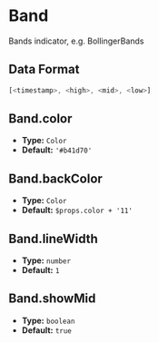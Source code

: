 # Band

Bands indicator, e.g. BollingerBands

## Data Format

```js
[<timestamp>, <high>, <mid>, <low>]
```

## Band.color
- **Type:** `Color`
- **Default:** `'#b41d70'`

## Band.backColor
- **Type:** `Color`
- **Default:** `$props.color + '11'`

## Band.lineWidth
- **Type:** `number`
- **Default:** `1`

## Band.showMid
- **Type:** `boolean`
- **Default:** `true`

